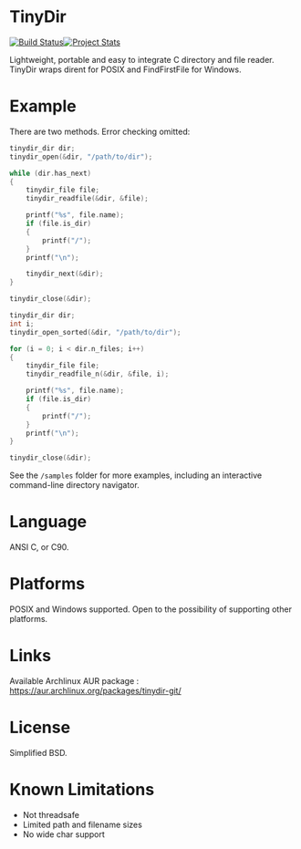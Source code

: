 TinyDir
=======
[![Build Status](https://travis-ci.org/cxong/tinydir.svg?branch=master)](https://travis-ci.org/cxong/tinydir)[![Project Stats](https://www.openhub.net/p/tinydir/widgets/project_thin_badge.gif)](https://www.openhub.net/p/tinydir)

Lightweight, portable and easy to integrate C directory and file reader. TinyDir wraps dirent for POSIX and FindFirstFile for Windows.

Example
=======

There are two methods. Error checking omitted:

```C
tinydir_dir dir;
tinydir_open(&dir, "/path/to/dir");

while (dir.has_next)
{
	tinydir_file file;
	tinydir_readfile(&dir, &file);

	printf("%s", file.name);
	if (file.is_dir)
	{
		printf("/");
	}
	printf("\n");

	tinydir_next(&dir);
}

tinydir_close(&dir);
```

```C
tinydir_dir dir;
int i;
tinydir_open_sorted(&dir, "/path/to/dir");

for (i = 0; i < dir.n_files; i++)
{
	tinydir_file file;
	tinydir_readfile_n(&dir, &file, i);

	printf("%s", file.name);
	if (file.is_dir)
	{
		printf("/");
	}
	printf("\n");
}

tinydir_close(&dir);
```

See the `/samples` folder for more examples, including an interactive command-line directory navigator.

Language
========

ANSI C, or C90.

Platforms
=========

POSIX and Windows supported. Open to the possibility of supporting other platforms.

Links
=====
Available Archlinux AUR package : https://aur.archlinux.org/packages/tinydir-git/

License
=======

Simplified BSD.

Known Limitations
=================

- Not threadsafe
- Limited path and filename sizes
- No wide char support
